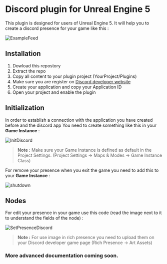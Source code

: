 # Discord plugin for Unreal Engine 5

This plugin is designed for users of Unreal Engine 5. It will help you to create a discord presence for your game like this : 

![ExampleFeed](https://user-images.githubusercontent.com/47295080/147773806-fbaae57b-51e7-400f-a1a4-88a92bd77bd4.png)


## Installation

1) Dowload this repostory
2) Extract the repo
3) Copy all content to your plugin project (YourProject/Plugins)
4) Make sure you are register on [Discord developer website](https://discord.com/developers/applications  "Discord Developer Website")
5) Create your application and copy your Application ID
6) Open your project and enable the plugin

## Initialization

In order to establish a connection with the application you have created before and the discord app 
You need to create something like this in your **Game Instance**  : 

![InitDiscord](https://user-images.githubusercontent.com/47295080/147773538-c4ac76cd-2199-4a1a-af90-cc695d8c0386.png)

> **Note :** Make sure your Game Instance is defined as default in the Project Settings. (Project Settings -> Maps & Modes -> Game Instance Class)

For remove your presence when you exit the game you need to add this to your **Game Instance** :

![shutdown](https://user-images.githubusercontent.com/47295080/192113957-b7675e3f-161d-4d23-bb98-e5ce6f48a586.png)

## Nodes 

For edit your presence in your game use this code (read the image next to it to understand the fields of the node) : 

![SetPresenceDiscord](https://user-images.githubusercontent.com/47295080/147773549-6f106fda-835d-4cff-97f8-c220627b2dbf.png)

> **Note :** For use image in rich presence you need to upload them on your Discord developer game page (Rich Presence -> Art Assets)

### **More advanced documentation coming soon.**

